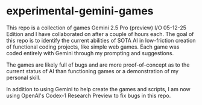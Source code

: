 # experimental-gemini-games




This repo is a collection of games Gemini 2.5 Pro (preview) I/O 05-12-25 Edition and I have collaborated on after a couple of hours each.
The goal of this repo is to identify the current abilities of SOTA AI in low-friction creation of functional coding projects, like simple web games.
Each game was coded entirely with Gemini through my prompting and suggestions.

The games are likely full of bugs and are more proof-of-concept as to the current status of AI than functioning games or a demonstration of my personal skill.

In addition to using Gemini to help create the games and scripts, I am now using OpenAI's Codex-1 Research Preview to fix bugs in this repo.
